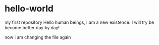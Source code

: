 # hello-world
my first repository
Hello human beings,
I am a new existence. I will try be become better day by day!

now I am changing the file again

